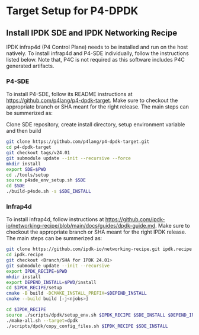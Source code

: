 # Target Setup for P4-DPDK

## Install IPDK SDE and IPDK Networking Recipe
IPDK infrap4d (P4 Control Plane) needs to be installed and run on the host
natively. To install infrap4d and P4-SDE
individually, follow the instructions listed below. Note that, P4C is not
required as this software includes P4C generated artifacts.
 
### P4-SDE
  To install P4-SDE, follow its README instructions at
  https://github.com/p4lang/p4-dpdk-target. Make sure to checkout the appropriate
  branch or SHA meant for the right release. The main steps can be summerized as:

  Clone SDE repository, create install directory, setup environment variable and
  then build
  ```bash
  git clone https://github.com/p4lang/p4-dpdk-target.git
  cd p4-dpdk-target
  git checkout tags/v24.01
  git submodule update --init --recursive --force
  mkdir install
  export SDE=$PWD
  cd ./tools/setup
  source p4sde_env_setup.sh $SDE
  cd $SDE
  ./build-p4sde.sh -s $SDE_INSTALL
  ```

### Infrap4d
  To install infrap4d, follow instructions at
  https://github.com/ipdk-io/networking-recipe/blob/main/docs/guides/dpdk-guide.md.
  Make sure to checkout the appropriate
  branch or SHA meant for the right IPDK release. The main steps can be summerized as:
  ```bash
  git clone https://github.com/ipdk-io/networking-recipe.git ipdk.recipe
  cd ipdk.recipe
  git checkout <Branch/SHA for IPDK 24.01>
  git submodule update --init --recursive
  export IPDK_RECIPE=$PWD
  mkdir install
  export DEPEND_INSTALL=$PWD/install
  cd $IPDK_RECIPE/setup
  cmake -B build -DCMAKE_INSTALL_PREFIX=$DEPEND_INSTALL
  cmake --build build [-j<njobs>]

  cd $IPDK_RECIPE
  source ./scripts/dpdk/setup_env.sh $IPDK_RECIPE $SDE_INSTALL $DEPEND_INSTALL
  ./make-all.sh --target=dpdk
  ./scripts/dpdk/copy_config_files.sh $IPDK_RECIPE $SDE_INSTALL
  ```
